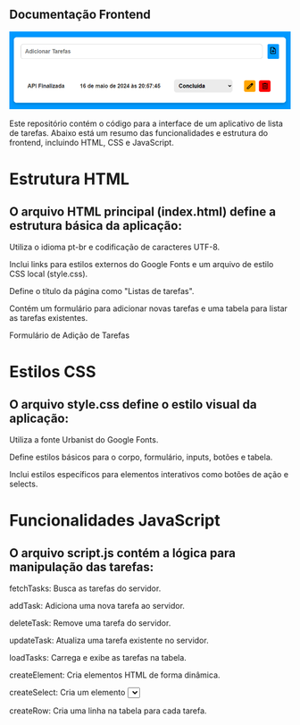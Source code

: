 ## Documentação Frontend

![scrips](./img/fronend.png)

Este repositório contém o código para a interface de um aplicativo de lista de tarefas. Abaixo está um resumo das funcionalidades e estrutura do frontend, incluindo HTML, CSS e JavaScript.

# Estrutura HTML

## O arquivo HTML principal (index.html) define a estrutura básica da aplicação:

Utiliza o idioma pt-br e codificação de caracteres UTF-8.

Inclui links para estilos externos do Google Fonts e um arquivo de estilo CSS local (style.css).

Define o título da página como "Listas de tarefas".

Contém um formulário para adicionar novas tarefas e uma tabela para listar as tarefas existentes.

Formulário de Adição de Tarefas

# Estilos CSS

## O arquivo style.css define o estilo visual da aplicação:

Utiliza a fonte Urbanist do Google Fonts.

Define estilos básicos para o corpo, formulário, inputs, botões e tabela.

Inclui estilos específicos para elementos interativos como botões de ação e selects.

# Funcionalidades JavaScript

## O arquivo script.js contém a lógica para manipulação das tarefas:

fetchTasks: Busca as tarefas do servidor.

addTask: Adiciona uma nova tarefa ao servidor.

deleteTask: Remove uma tarefa do servidor.

updateTask: Atualiza uma tarefa existente no servidor.

loadTasks: Carrega e exibe as tarefas na tabela.

createElement: Cria elementos HTML de forma dinâmica.

createSelect: Cria um elemento <select> para o status das tarefas.

createRow: Cria uma linha na tabela para cada tarefa.
